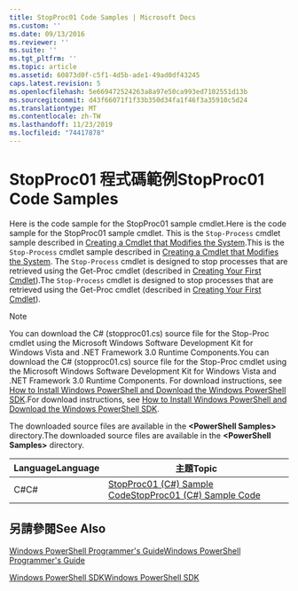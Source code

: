 ```yaml
---
title: StopProc01 Code Samples | Microsoft Docs
ms.custom: ''
ms.date: 09/13/2016
ms.reviewer: ''
ms.suite: ''
ms.tgt_pltfrm: ''
ms.topic: article
ms.assetid: 60873d0f-c5f1-4d5b-ade1-49ad0df43245
caps.latest.revision: 5
ms.openlocfilehash: 5e669472524263a8a97e50ca993ed7102551d13b
ms.sourcegitcommit: d43f66071f1f33b350d34fa1f46f3a35910c5d24
ms.translationtype: MT
ms.contentlocale: zh-TW
ms.lasthandoff: 11/23/2019
ms.locfileid: "74417878"
---
```

# <a name="stopproc01-code-samples"></a><span data-ttu-id="ca5e1-102">StopProc01 程式碼範例</span><span class="sxs-lookup"><span data-stu-id="ca5e1-102">StopProc01 Code Samples</span></span>

<span data-ttu-id="ca5e1-103">Here is the code sample for the StopProc01 sample cmdlet.</span><span class="sxs-lookup"><span data-stu-id="ca5e1-103">Here is the code sample for the StopProc01 sample cmdlet.</span></span> <span data-ttu-id="ca5e1-104">This is the `Stop-Process` cmdlet sample described in [Creating a Cmdlet that Modifies the System](../cmdlet/creating-a-cmdlet-that-modifies-the-system.md).</span><span class="sxs-lookup"><span data-stu-id="ca5e1-104">This is the `Stop-Process` cmdlet sample described in [Creating a Cmdlet that Modifies the System](../cmdlet/creating-a-cmdlet-that-modifies-the-system.md).</span></span> <span data-ttu-id="ca5e1-105">The `Stop-Process` cmdlet is designed to stop processes that are retrieved using the Get-Proc cmdlet (described in [Creating Your First Cmdlet](../cmdlet/creating-a-cmdlet-without-parameters.md)).</span><span class="sxs-lookup"><span data-stu-id="ca5e1-105">The `Stop-Process` cmdlet is designed to stop processes that are retrieved using the Get-Proc cmdlet (described in [Creating Your First Cmdlet](../cmdlet/creating-a-cmdlet-without-parameters.md)).</span></span>

> [!NOTE]
> <span data-ttu-id="ca5e1-106">You can download the C# (stopproc01.cs) source file for the Stop-Proc cmdlet using the Microsoft Windows Software Development Kit for Windows Vista and .NET Framework 3.0 Runtime Components.</span><span class="sxs-lookup"><span data-stu-id="ca5e1-106">You can download the C# (stopproc01.cs) source file for the Stop-Proc cmdlet using the Microsoft Windows Software Development Kit for Windows Vista and .NET Framework 3.0 Runtime Components.</span></span> <span data-ttu-id="ca5e1-107">For download instructions, see [How to Install Windows PowerShell and Download the Windows PowerShell SDK](/powershell/scripting/developer/installing-the-windows-powershell-sdk).</span><span class="sxs-lookup"><span data-stu-id="ca5e1-107">For download instructions, see [How to Install Windows PowerShell and Download the Windows PowerShell SDK](/powershell/scripting/developer/installing-the-windows-powershell-sdk).</span></span>
>
> <span data-ttu-id="ca5e1-108">The downloaded source files are available in the **\<PowerShell Samples>** directory.</span><span class="sxs-lookup"><span data-stu-id="ca5e1-108">The downloaded source files are available in the **\<PowerShell Samples>** directory.</span></span>

|<span data-ttu-id="ca5e1-109">Language</span><span class="sxs-lookup"><span data-stu-id="ca5e1-109">Language</span></span>|<span data-ttu-id="ca5e1-110">主題</span><span class="sxs-lookup"><span data-stu-id="ca5e1-110">Topic</span></span>|
|--------------|-----------|
|<span data-ttu-id="ca5e1-111">C#</span><span class="sxs-lookup"><span data-stu-id="ca5e1-111">C#</span></span>|[<span data-ttu-id="ca5e1-112">StopProc01 (C#) Sample Code</span><span class="sxs-lookup"><span data-stu-id="ca5e1-112">StopProc01 (C#) Sample Code</span></span>](./stopproc01-csharp-sample-code.md)|

## <a name="see-also"></a><span data-ttu-id="ca5e1-113">另請參閱</span><span class="sxs-lookup"><span data-stu-id="ca5e1-113">See Also</span></span>

[<span data-ttu-id="ca5e1-114">Windows PowerShell Programmer's Guide</span><span class="sxs-lookup"><span data-stu-id="ca5e1-114">Windows PowerShell Programmer's Guide</span></span>](./windows-powershell-programmer-s-guide.md)

[<span data-ttu-id="ca5e1-115">Windows PowerShell SDK</span><span class="sxs-lookup"><span data-stu-id="ca5e1-115">Windows PowerShell SDK</span></span>](../windows-powershell-reference.md)
